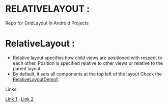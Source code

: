# RELATIVELAYOUT : 
Repo for GridLayout in Android Projects

# RelativeLayout :

- Relative layout specifies how child views are positioned with respect to each other.
Position is specified relative to other views or relative to the parent layout.
- By default, it sets all components at the top left of the layout
Check the [RelativeLayoutDemo1](RelativeLayoutDemo1).

Links:

[Link 1](https://developer.android.com/guide/topics/ui/layout/relative) ,
[Link 2](https://developer.android.com/reference/android/widget/RelativeLayout)



